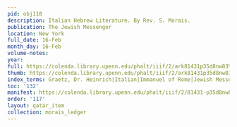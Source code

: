 ```yaml
---
pid: obj118
description: Italian Hebrew Literature. By Rev. S. Morais.
publication: The Jewish Messenger
location: New York
full_date: 16-Feb
month_day: 16-Feb
volume-notes:
year:
full: https://colenda.library.upenn.edu/phalt/iiif/2/ark81431p35d8nw83%2FSHA256E-s7284899--61755adfa9e4a9f9f2ece2b1a106b5f32ca7478149b4d92506c1b0d2cd14fa56.jpeg/full/3500,/0/default.jpg
thumb: https://colenda.library.upenn.edu/phalt/iiif/2/ark81431p35d8nw83%2FSHA256E-s7284899--61755adfa9e4a9f9f2ece2b1a106b5f32ca7478149b4d92506c1b0d2cd14fa56.jpeg/full/!200,200/0/default.jpg
index_terms: Graetz, Dr. Heinrich|Italian|Immanuel of Rome|Jewish Messenger
toc: '132'
manifest: https://colenda.library.upenn.edu/phalt/iiif/2/81431-p35d8nw83/manifest
order: '117'
layout: qatar_item
collection: morais_ledger
---
```

